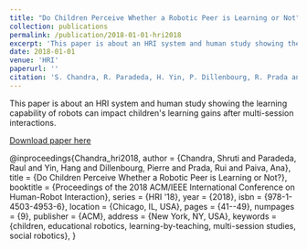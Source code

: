```yaml
---
title: "Do Children Perceive Whether a Robotic Peer is Learning or Not"
collection: publications
permalink: /publication/2018-01-01-hri2018
excerpt: 'This paper is about an HRI system and human study showing the learning capability of robots can impact children learning gains after multi-session interactions.'
date: 2018-01-01
venue: 'HRI'
paperurl: ''
citation: 'S. Chandra, R. Paradeda, H. Yin, P. Dillenbourg, R. Prada and A. Paiva, Do Children Perceive Whether a Robotic Peer is Learning or Not, In Proceedings of the ACM/IEEE International Conference on Human-Robot Interaction (HRI). Chicago, USA, 2018.'
---
```

This paper is about an HRI system and human study showing the learning capability of robots can impact children's learning gains after multi-session interactions.

[Download paper here](https://dl.acm.org/citation.cfm?id=3171274)


@inproceedings{Chandra_hri2018,
 author = {Chandra, Shruti and Paradeda, Raul and Yin, Hang and Dillenbourg, Pierre and Prada, Rui and Paiva, Ana},
 title = {Do Children Perceive Whether a Robotic Peer is Learning or Not?},
 booktitle = {Proceedings of the 2018 ACM/IEEE International Conference on Human-Robot Interaction},
 series = {HRI '18},
 year = {2018},
 isbn = {978-1-4503-4953-6},
 location = {Chicago, IL, USA},
 pages = {41--49},
 numpages = {9},
 publisher = {ACM},
 address = {New York, NY, USA},
 keywords = {children, educational robotics, learning-by-teaching, multi-session studies, social robotics},
} 
